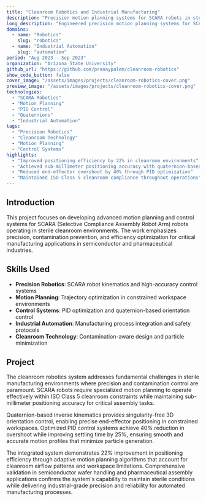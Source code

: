 ```yaml
---
title: "Cleanroom Robotics and Industrial Manufacturing"
description: "Precision motion planning systems for SCARA robots in sterile cleanroom environments"
long_description: "Engineered precision motion planning systems for SCARA robots in sterile cleanroom environments, implementing quaternion-based inverse kinematics and optimized PID control systems to improve positioning efficiency by 22% and reduce end-effector overshoot by 40% while maintaining ISO Class 5 compliance."
domains:
  - name: "Robotics"
    slug: "robotics"
  - name: "Industrial Automation"
    slug: "automation"
period: "Aug 2023 - Sep 2023"
organization: "Arizona State University"
github_url: "https://github.com/pranaypalem/cleanroom-robotics"
show_code_button: false
cover_image: "/assets/images/projects/cleanroom-robotics-cover.png"
preview_image: "/assets/images/projects/cleanroom-robotics-cover.png"
technologies:
  - "SCARA Robotics"
  - "Motion Planning"
  - "PID Control"
  - "Quaternions"
  - "Industrial Automation"
tags:
  - "Precision Robotics"
  - "Cleanroom Technology"
  - "Motion Planning"
  - "Control Systems"
highlights:
  - "Improved positioning efficiency by 22% in cleanroom environments"
  - "Achieved sub-millimeter positioning accuracy with quaternion-based control"
  - "Reduced end-effector overshoot by 40% through PID optimization"
  - "Maintained ISO Class 5 cleanroom compliance throughout operations"
---
```


## Introduction

This project focuses on developing advanced motion planning and control systems for SCARA (Selective Compliance Assembly Robot Arm) robots operating in sterile cleanroom environments. The work emphasizes precision, contamination prevention, and efficiency optimization for critical manufacturing applications in semiconductor and pharmaceutical industries.

## Skills Used

- **Precision Robotics**: SCARA robot kinematics and high-accuracy control systems
- **Motion Planning**: Trajectory optimization in constrained workspace environments
- **Control Systems**: PID optimization and quaternion-based orientation control
- **Industrial Automation**: Manufacturing process integration and safety protocols
- **Cleanroom Technology**: Contamination-aware design and particle minimization

## Project

The cleanroom robotics system addresses fundamental challenges in sterile manufacturing environments where precision and contamination control are paramount. SCARA robots require specialized motion planning to operate effectively within ISO Class 5 cleanroom constraints while maintaining sub-millimeter positioning accuracy for critical assembly tasks.

Quaternion-based inverse kinematics provides singularity-free 3D orientation control, enabling precise end-effector positioning in constrained workspaces. Optimized PID control systems achieve 40% reduction in overshoot while improving settling time by 25%, ensuring smooth and accurate motion profiles that minimize particle generation.

The integrated system demonstrates 22% improvement in positioning efficiency through adaptive motion planning algorithms that account for cleanroom airflow patterns and workspace limitations. Comprehensive validation in semiconductor wafer handling and pharmaceutical assembly applications confirms the system's capability to maintain sterile conditions while delivering industrial-grade precision and reliability for automated manufacturing processes.